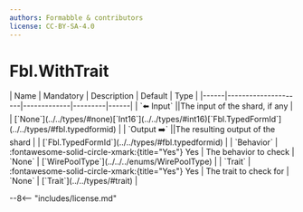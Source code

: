 ```yaml
---
authors: Formabble & contributors
license: CC-BY-SA-4.0
---
```



# Fbl.WithTrait

<div class="sh-parameters" markdown="1">
| Name | Mandatory | Description | Default | Type |
|------|---------------------|-------------|---------|------|
| `⬅️ Input` ||The input of the shard, if any | | [`None`](../../types/#none)[`Int16`](../../types/#int16)[`Fbl.TypedFormId`](../../types/#fbl.typedformid) |
| `Output ➡️` ||The resulting output of the shard | | [`Fbl.TypedFormId`](../../types/#fbl.typedformid) |
| `Behavior` | :fontawesome-solid-circle-xmark:{title="Yes"} Yes  | The behavior to check | `None` | [`WirePoolType`](../../../enums/WirePoolType) |
| `Trait` | :fontawesome-solid-circle-xmark:{title="Yes"} Yes  | The trait to check for | `None` | [`Trait`](../../types/#trait) |

</div>



--8<-- "includes/license.md"

